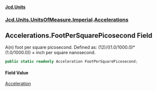 #### [Jcd.Units](index.md 'index')
### [Jcd.Units.UnitsOfMeasure.Imperial](Jcd.Units.UnitsOfMeasure.Imperial.md 'Jcd.Units.UnitsOfMeasure.Imperial').[Accelerations](Accelerations.md 'Jcd.Units.UnitsOfMeasure.Imperial.Accelerations')

## Accelerations.FootPerSquarePicosecond Field

A(n) foot per square picosecond. Defined as: (12)/((1.0/1000.0)*(1.0/1000.0)) × inch per square nanosecond.

```csharp
public static readonly Acceleration FootPerSquarePicosecond;
```

#### Field Value
[Acceleration](Acceleration.md 'Jcd.Units.UnitTypes.Acceleration')
